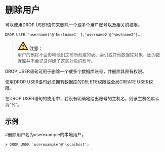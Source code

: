 # 删除用户<a name="ZH-CN_TOPIC_0231470880"></a>

可以使用DROP USER语句来删除一个或多个用户账号以及相关的权限。

```
DROP USER 'username1'@'hostname1' [,'username2'@'hostname2']…;
```

>![](public_sys-resources/icon-caution.gif) **注意：**   
>用户的删除不会影响他们之前所创建的表、索引或其他数据库对象，因为数据库并不会记录创建了这些对象的账号。  

DROP USER语句可用于删除一个或多个数据库账号，并删除其原有权限。

使用DROP USER语句必须拥有数据库的DELETE权限或全局CREATE USER权限。

在DROP USER语句的使用中，若没有明确地给出账号的主机名，则该主机名默认为“%”。

## 示例<a name="section207605920321"></a>

\#删除用户名为userexample的本地用户。

```
> DROP USER 'userexample'@'localhost';
```

